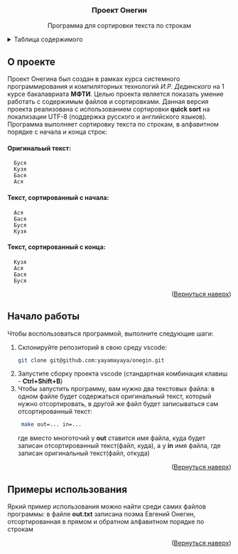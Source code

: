 <!-- Improved compatibility of Вернуться наверх link: See: https://github.com/othneildrew/Best-README-Template/pull/73 -->
<a name="readme-top"></a>
<!--
*** Thanks for checking out the Best-README-Template. If you have a suggestion
*** that would make this better, please fork the repo and create a pull request
*** or simply open an issue with the tag "enhancement".
*** Don't forget to give the project a star!
*** Thanks again! Now go create something AMAZING! :D
-->



<!-- PROJECT SHIELDS -->
<!--
*** I'm using markdown "reference style" links for readability.
*** Reference links are enclosed in brackets [ ] instead of parentheses ( ).
*** See the bottom of this document for the declaration of the reference variables
*** for contributors-url, forks-url, etc. This is an optional, concise syntax you may use.
*** https://www.markdownguide.org/basic-syntax/#reference-style-links
-->
<!-- PROJECT LOGO -->
<br />
<div align="center">

<h3 align="center">Проект Онегин</h3>

  <p align="center">
    Программа для сортировки текста по строкам
  </p>
</div>



<!-- TABLE OF CONTENTS -->
<details>
  <summary>Таблица содержимого</summary>
  <ol>
    <li>
      <a href="#about-the-project">О проекте</a>
    </li>
    <li>
      <a href="#getting-started">Начало работы</a>
    </li>
    <li><a href="#usage">Примеры использования</a></li>
  </ol>
</details>



<!-- ABOUT THE PROJECT -->
## О проекте

Проект Онегина был создан в рамках курса системного программирования и компиляторных технологий *И.Р. Дединского* на 1 курсе бакалавриата **МФТИ**. Целью проекта является показать умение работать с содержимым файлов и сортировками. Данная версия проекта реализована с использованием сортировки **quick sort** на локализации UTF-8 (поддержка русского и английского языков). Программа выполняет сортировку текста по строкам, в алфавитном порядке с начала и конца строк:

#### Оригинальый текст:
```
  Буся
  Кузя
  Бася
  Ася
```
#### Текст, сортированный с начала:
```
  Ася
  Бася
  Буся
  Кузя
```
#### Текст, сортированный с конца:
```
  Кузя
  Ася
  Бася
  Буся
```


<p align="right">(<a href="#readme-top">Вернуться наверх</a>)</p>


<!-- GETTING STARTED -->
## Начало работы

Чтобы воспользоваться программой, выполните следующие шаги:

1. Склонируйте репозиторий в свою среду vscode:
   ```sh
   git clone git@github.com:yayamayaya/onegin.git
   ```
2. Запустите сборку проекта vscode (стандартная комбинация клавиш - **Ctrl+Shift+B**)
3. Чтобы запустить программу, вам нужно два текстовых файла: в одном файле будет содержаться оригинальный текст, который нужно отсортировать, в другой же файл будет записываться сам отсортированный текст:
   ```sh
    make out=... in=...
   ```
   где вместо многоточий у **out** ставится имя файла, куда будет записан отсортированный текст(файл, куда), а у **in** имя файла, где записан оригинальный текст(файл, откуда)

<p align="right">(<a href="#readme-top">Вернуться наверх</a>)</p>



<!-- USAGE EXAMPLES -->
## Примеры использования

Яркий пример использования можно найти среди самих файлов программы: в файле **out.txt** записана поэма Евгений Онегин, отсортированная в прямом и обратном алфавитном порядке по строкам

<p align="right">(<a href="#readme-top">Вернуться наверх</a>)</p>


